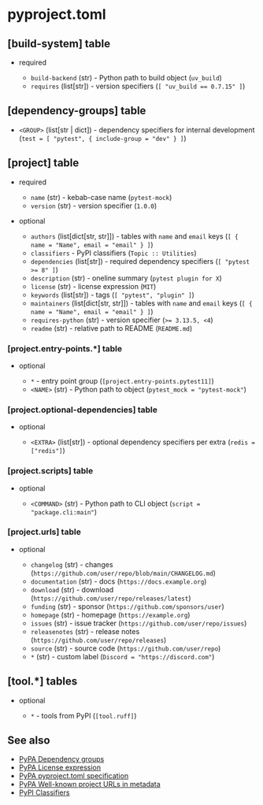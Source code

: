 # pyproject.toml

## [build-system] table

*   required

    *   `build-backend` (str) - Python path to build object (`uv_build`)
    *   `requires` (list[str]) - version specifiers (`[ "uv_build == 0.7.15" ]`)

## [dependency-groups] table

*   `<GROUP>` (list[str | dict]) - dependency specifiers for internal development (`test = [ "pytest", { include-group = "dev" } ]`)

## [project] table

*   required

    *   `name` (str) - kebab-case name (`pytest-mock`)
    *   `version` (str) - version specifier (`1.0.0`)

*   optional

    *   `authors` (list[dict[str, str]]) - tables with `name` and `email` keys (`[ { name = "Name", email = "email" } ]`)
    *   `classifiers` - PyPI classifiers (`Topic :: Utilities`)
    *   `dependencies` (list[str]) - required dependency specifiers (`[ "pytest >= 8" ]`)
    *   `description` (str) - oneline summary (`pytest plugin for X`)
    *   `license` (str) - license expression (`MIT`)
    *   `keywords` (list[str]) - tags (`[ "pytest", "plugin" ]`)
    *   `maintainers` (list[dict[str, str]]) - tables with `name` and `email` keys  (`[ { name = "Name", email = "email" } ]`)
    *   `requires-python` (str) - version specifier (`>= 3.13.5, <4`)
    *   `readme` (str) - relative path to README (`README.md`)

### [project.entry-points.\*] table

*   optional

    *   `*` - entry point group (`[project.entry-points.pytest11]`)
    *   `<NAME>` (str) - Python path to object (`pytest_mock = "pytest-mock"`)

### [project.optional-dependencies] table

*   optional

    *   `<EXTRA>` (list[str]) - optional dependency specifiers per extra (`redis = ["redis"]`)

### [project.scripts] table

*   optional

    *   `<COMMAND>` (str) - Python path to CLI object (`script = "package.cli:main"`)

### [project.urls] table

*   optional

    *   `changelog` (str) - changes (`https://github.com/user/repo/blob/main/CHANGELOG.md`)
    *   `documentation` (str) - docs (`https://docs.example.org`)
    *   `download` (str) - download (`https://github.com/user/repo/releases/latest`)
    *   `funding` (str) - sponsor (`https://github.com/sponsors/user`)
    *   `homepage` (str) - homepage (`https://example.org`)
    *   `issues` (str) - issue tracker (`https://github.com/user/repo/issues`)
    *   `releasenotes` (str) - release notes (`https://github.com/user/repo/releases`)
    *   `source` (str) - source code (`https://github.com/user/repo`)
    *   `*` (str) - custom label (`Discord = "https://discord.com"`)

## [tool.\*] tables

*   optional

    *   `*` - tools from PyPI (`[tool.ruff]`)

## See also

*   [PyPA Dependency groups](https://packaging.python.org/en/latest/specifications/dependency-groups/)
*   [PyPA License expression](https://packaging.python.org/en/latest/specifications/license-expression/)
*   [PyPA pyproject.toml specification](https://packaging.python.org/en/latest/specifications/pyproject-toml/)
*   [PyPA Well-known project URLs in metadata](https://packaging.python.org/en/latest/specifications/well-known-project-urls/)
*   [PyPI Classifiers](https://pypi.org/classifiers/)
